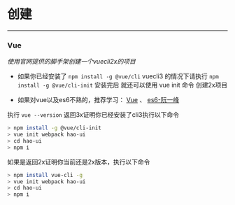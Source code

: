 # 创建
----

### Vue
*使用官网提供的脚手架创建一个vuecli2x的项目*
- 如果你已经安装了 `npm install -g @vue/cli` vuecli3 的情况下请执行 `npm install -g @vue/cli-init` 安装完后 就还可以使用 vue init 命令 创建2x项目

- 如果对vue以及es6不熟的，推荐学习： 
[Vue](https://cn.vuejs.org/v2/guide/) 、
[es6-阮一峰](http://es6.ruanyifeng.com/)


执行 `vue --version` 返回3x证明你已经安装了cli3执行以下命令
```bash
> npm install -g @vue/cli-init
> vue init webpack hao-ui
> cd hao-ui
> npm i
```
如果是返回2x证明你当前还是2x版本，执行以下命令
```bash
> npm install vue-cli -g
> vue init webpack hao-ui
> cd hao-ui
> npm i
```







